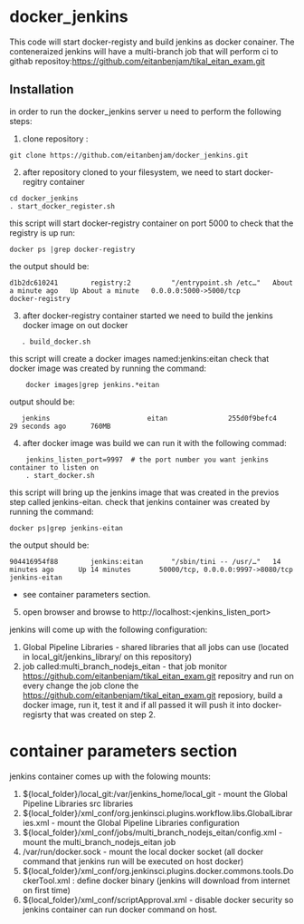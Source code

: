 # docker_jenkins
This code will start docker-registy and build jenkins as docker conainer.
The conteneraized jenkins will have a multi-branch job that will perform ci to githab repositoy:https://github.com/eitanbenjam/tikal_eitan_exam.git


## Installation

in order to run the docker_jenkins server u need to perform the following steps:
1. clone repository :
```
git clone https://github.com/eitanbenjam/docker_jenkins.git
```
2. after repository cloned to your filesystem, we need to start docker-regitry container
```
cd docker_jenkins
. start_docker_register.sh
```
this script will start docker-registry container on port 5000
to check that the registry is up run:
```
docker ps |grep docker-registry
```
the output should be:
```
d1b2dc610241        registry:2          "/entrypoint.sh /etc…"   About a minute ago   Up About a minute   0.0.0.0:5000->5000/tcp              docker-registry
```


3. after docker-registry container started we need to build the jenkins docker image on out docker
```
   . build_docker.sh
```
this script will create a docker images named:jenkins:eitan
check that docker image was created by running the command:
```
    docker images|grep jenkins.*eitan
```
   output should be:
```
   jenkins                        eitan               255d0f9befc4        29 seconds ago      760MB
```
4. after docker image was build we can run it with the following commad:
```
    jenkins_listen_port=9997  # the port number you want jenkins container to listen on
    . start_docker.sh
```
this script will bring up the jenkins image that was created in the previos step called jenkins-eitan.
check that jenkins container was created by running the command:
```
docker ps|grep jenkins-eitan
```
the output should be:
```
904416954f88        jenkins:eitan       "/sbin/tini -- /usr/…"   14 minutes ago      Up 14 minutes       50000/tcp, 0.0.0.0:9997->8080/tcp   jenkins-eitan
```
* see container parameters section.
5. open browser and browse to http://localhost:<jenkins_listen_port>

jenkins will come up with the following configuration:
1. Global Pipeline Libraries - shared libraries that all jobs can use (located in local_git/jenkins_library/ on this repository)
2. job called:multi_branch_nodejs_eitan - that job monitor https://github.com/eitanbenjam/tikal_eitan_exam.git repositry and run on every change
   the job clone the https://github.com/eitanbenjam/tikal_eitan_exam.git reposiory, build a docker image, run it, test it and if all passed it will push it into docker-regisrty that was created on step 2.

# container parameters section
jenkins container comes up with the folowing mounts:
1. ${local_folder}/local_git:/var/jenkins_home/local_git - mount the Global Pipeline Libraries src libraries
2. ${local_folder}/xml_conf/org.jenkinsci.plugins.workflow.libs.GlobalLibraries.xml - mount the Global Pipeline Libraries configuration
3. ${local_folder}/xml_conf/jobs/multi_branch_nodejs_eitan/config.xml - mount the multi_branch_nodejs_eitan job
4. /var/run/docker.sock - mount the local docker socket (all docker command that jenkins run will be executed on host docker)
5. ${local_folder}/xml_conf/org.jenkinsci.plugins.docker.commons.tools.DockerTool.xml : define docker binary (jenkins will download from internet on first time)
6. ${local_folder}/xml_conf/scriptApproval.xml - disable docker security so jenkins container can run docker command on host.


